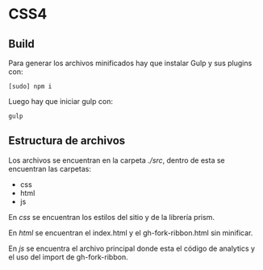 # CSS4

## Build
Para generar los archivos minificados hay que instalar Gulp y sus plugins con:

```
[sudo] npm i
```

Luego hay que iniciar gulp con:

```
gulp
```

## Estructura de archivos
Los archivos se encuentran en la carpeta *./src*, dentro de esta se encuentran las carpetas:

* css
* html
* js

En *css* se encuentran los estilos del sitio y de la librería prism.

En *html* se encuentran el index.html y el gh-fork-ribbon.html sin minificar.

En *js* se encuentra el archivo principal donde esta el código de analytics y el uso del import de gh-fork-ribbon.
